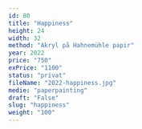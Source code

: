 ```yaml
---
id: 80
title: "Happiness"
height: 24
width: 32
method: "Akryl på Hahnemühle papir"
year: 2022
price: "750"
exPrice: "1100"
status: "privat"
fileName: "2022-happiness.jpg"
medie: "paperpainting"
draft: "False"
slug: "happiness"
weight: "100"
---
```

